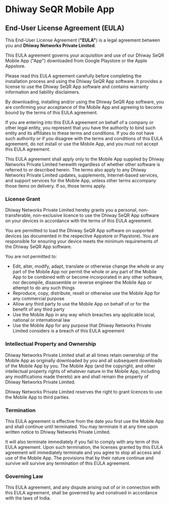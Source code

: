 # Dhiway SeQR Mobile App
## End-User License Agreement (EULA)

This End-User License Agreement (**"EULA"**) is a legal agreement between you and **Dhiway Networks Private Limited**.

This EULA agreement governs your acquisition and use of our Dhiway SeQR Mobile App ("App") downloaded from Google Playstore or the Apple Appstore.

Please read this EULA agreement carefully before completing the installation process and using the Dhiway SeQR App software. It provides a license to use the Dhiway SeQR App software and contains warranty information and liability disclaimers.

By downloading, installing and/or using the Dhiway SeQR App software, you are confirming your acceptance of the Mobile App and agreeing to become bound by the terms of this EULA agreement.

If you are entering into this EULA agreement on behalf of a company or other legal entity, you represent that you have the authority to bind such entity and its affiliates to these terms and conditions. If you do not have such authority or if you disagree with the terms and conditions of this EULA agreement, do not install or use the Mobile App, and you must not accept this EULA agreement.

This EULA agreement shall apply only to the Mobile App supplied by Dhiway Networks Private Limited herewith regardless of whether other software is referred to or described herein. The terms also apply to any Dhiway Networks Private Limited updates, supplements, Internet-based services, and support services for the Mobile App, unless other terms accompany those items on delivery. If so, those terms apply.


### License Grant

Dhiway Networks Private Limited hereby grants you a personal, non-transferable, non-exclusive licence to use the Dhiway SeQR App software on your devices in accordance with the terms of this EULA agreement.

You are permitted to load the Dhiway SeQR App software on supported devices (as documented in the respective Appstore or Playstore). You are responsible for ensuring your device meets the minimum requirements of the Dhiway SeQR App software.

You are not permitted to:

* Edit, alter, modify, adapt, translate or otherwise change the whole or any part of the Mobile App nor permit the whole or any part of the Mobile App to be combined with or become incorporated in any other software, nor decompile, disassemble or reverse engineer the Mobile App or attempt to do any such things
* Reproduce, copy, distribute, resell or otherwise use the Mobile App for any commercial purpose
* Allow any third party to use the Mobile App on behalf of or for the benefit of any third party
* Use the Mobile App in any way which breaches any applicable local, national or international law
* Use the Mobile App for any purpose that Dhiway Networks Private Limited considers is a breach of this EULA agreement

### Intellectual Property and Ownership

Dhiway Networks Private Limited shall at all times retain ownership of the Mobile App as originally downloaded by you and all subsequent downloads of the Mobile App by you. The Mobile App (and the copyright, and other intellectual property rights of whatever nature in the Mobile App, including any modifications made thereto) are and shall remain the property of Dhiway Networks Private Limited.

Dhiway Networks Private Limited reserves the right to grant licences to use the Mobile App to third parties.

### Termination

This EULA agreement is effective from the date you first use the Mobile App and shall continue until terminated. You may terminate it at any time upon written notice to Dhiway Networks Private Limited.

It will also terminate immediately if you fail to comply with any term of this EULA agreement. Upon such termination, the licenses granted by this EULA agreement will immediately terminate and you agree to stop all access and use of the Mobile App. The provisions that by their nature continue and survive will survive any termination of this EULA agreement.

### Governing Law

This EULA agreement, and any dispute arising out of or in connection with this EULA agreement, shall be governed by and construed in accordance with the laws of India.
